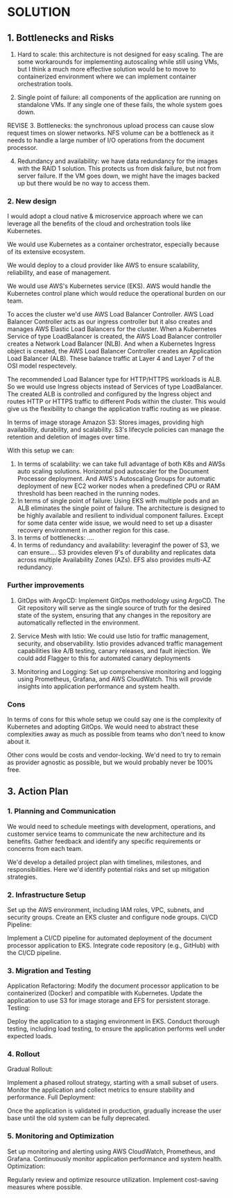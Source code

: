 # SOLUTION

## 1. Bottlenecks and Risks

1. Hard to scale: this architecture is not designed for easy scaling. The are some workarounds for implementing autoscaling while still using VMs, but I think a much more effective solution would be to move to containerized environment where we can implement container orchestration tools.

2. Single point of failure: all components of the application are running on standalone VMs. If any single one of these fails, the whole system goes down.

REVISE
3. Bottlenecks: the synchronous upload process can cause slow request times on slower networks. NFS volume can be a bottleneck as it needs to handle a large number of I/O operations from the document processor.

4. Redundancy and availability: we have data redundancy for the images with the RAID 1 solution. This protects us from disk failure, but not from server failure. If the VM goes down, we might have the images backed up but there would be no way to access them.

### 2. New design

I would adopt a cloud native & microservice approach where we can leverage all the benefits of the cloud and orchestration tools like Kubernetes.

We would use Kubernetes as a container orchestrator, especially because of its extensive ecosystem.

We would deploy to a cloud provider like AWS to ensure scalability, reliability, and ease of management.

We would use AWS's Kubernetes service (EKS). AWS would handle the Kubernetes control plane which would reduce the operational burden on our team.

To acces the cluster we'd use AWS Load Balancer Controller. AWS Load Balancer Controller acts as our ingress controller but it also creates and manages AWS Elastic Load Balancers for the cluster. When a Kubernetes Service of type LoadBalancer is created, the AWS Load Balancer controller creates a Network Load Balancer (NLB). And when a Kubernetes Ingress object is created, the AWS Load Balancer Controller creates an Application Load Balancer (ALB). These balance traffic at Layer 4 and Layer 7 of the OSI model respectevely.

The recommended Load Balancer type for HTTP/HTTPS workloads is ALB. So we would use Ingress objects instead of Services of type LoadBalancer. The created ALB is controlled and configured by the Ingress object and routes HTTP or HTTPS traffic to different Pods within the cluster. This would give us the flexibility to change the application traffic routing as we please.

In terms of image storage Amazon S3: Stores images, providing high availability, durability, and scalability. S3's lifecycle policies can manage the retention and deletion of images over time.

With this setup we can:
1. In terms of scalability: we can take full advantage of both K8s and AWSs auto scaling solutions. Horizontal pod autoscaler for the Document Processor deployment. And AWS's Autoscaling Groups for automatic deployment of new EC2 worker nodes when a predefined CPU or RAM threshold has been reached in the running nodes.
2. In terms of single point of failure: Using EKS with multiple pods and an ALB eliminates the single point of failure. The architecture is designed to be highly available and resilient to individual component failures. Except for some data center wide issue, we would need to set up a disaster recovery environment in another region for this case.
3. In terms of bottlenecks: ....
4. In terms of redundancy and availability: leveraginf the power of S3, we can ensure.... S3 provides eleven 9's of durability and replicates data across multiple Availability Zones (AZs). EFS also provides multi-AZ redundancy.

### Further improvements

1. GitOps with ArgoCD: Implement GitOps methodology using ArgoCD. The Git repository will serve as the single source of truth for the desired state of the system, ensuring that any changes in the repository are automatically reflected in the environment.

2. Service Mesh with Istio: We could use Istio for traffic management, security, and observability. Istio provides advanced traffic management capabilities like A/B testing, canary releases, and fault injection. We could add Flagger to this for automated canary deployments

3. Monitoring and Logging: Set up comprehensive monitoring and logging using Prometheus, Grafana, and AWS CloudWatch. This will provide insights into application performance and system health.


### Cons
In terms of cons for this whole setup we could say one is the complexity of Kubernetes and adopting GitOps. We would need to abstract these complexities away as much as possible from teams who don't need to know about it.

Other cons would be costs and vendor-locking. We'd need to try to remain as provider agnostic as possible, but we would probably never be 100% free.


## 3. Action Plan

### 1. Planning and Communication
We would need to schedule meetings with development, operations, and customer service teams to communicate the new architecture and its benefits. Gather feedback and identify any specific requirements or concerns from each team. 

We'd develop a detailed project plan with timelines, milestones, and responsibilities. Here we'd identify potential risks and set up mitigation strategies.


### 2. Infrastructure Setup

Set up the AWS environment, including IAM roles, VPC, subnets, and security groups.
Create an EKS cluster and configure node groups.
CI/CD Pipeline:

Implement a CI/CD pipeline for automated deployment of the document processor application to EKS.
Integrate code repository (e.g., GitHub) with the CI/CD pipeline.

### 3. Migration and Testing

Application Refactoring: Modify the document processor application to be containerized (Docker) and compatible with Kubernetes.
Update the application to use S3 for image storage and EFS for persistent storage.
Testing:

Deploy the application to a staging environment in EKS.
Conduct thorough testing, including load testing, to ensure the application performs well under expected loads.

### 4. Rollout

Gradual Rollout:

Implement a phased rollout strategy, starting with a small subset of users.
Monitor the application and collect metrics to ensure stability and performance.
Full Deployment:

Once the application is validated in production, gradually increase the user base until the old system can be fully deprecated.

### 5. Monitoring and Optimization

Set up monitoring and alerting using AWS CloudWatch, Prometheus, and Grafana.
Continuously monitor application performance and system health.
Optimization:

Regularly review and optimize resource utilization.
Implement cost-saving measures where possible.